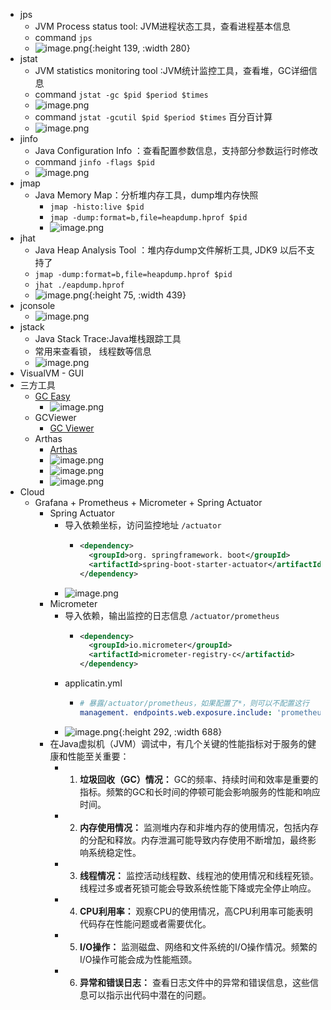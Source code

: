 - jps
	- JVM Process status tool: JVM进程状态工具，查看进程基本信息
	- command `jps`
	- ![image.png](../assets/image_1699609057600_0.png){:height 139, :width 280}
- jstat
	- JVM statistics monitoring tool :JVM统计监控工具，查看堆，GC详细信息
	- command `jstat -gc $pid $period $times`
	- ![image.png](../assets/image_1699609015704_0.png)
	- command `jstat -gcutil $pid $period $times` 百分百计算
	- ![image.png](../assets/image_1699609031539_0.png)
- jinfo
	- Java Configuration Info ：查看配置参数信息，支持部分参数运行时修改
	- command `jinfo -flags $pid`
	- ![image.png](../assets/image_1699609102884_0.png)
- jmap
	- Java Memory Map：分析堆内存工具，dump堆内存快照
		- `jmap -histo:live $pid`
		- `jmap -dump:format=b,file=heapdump.hprof $pid`
		- ![image.png](../assets/image_1700033368165_0.png)
- jhat
	- Java Heap Analysis Tool ：堆内存dump文件解析工具, JDK9 以后不支持了
	- `jmap -dump:format=b,file=heapdump.hprof $pid`
	- `jhat ./eapdump.hprof `
	- ![image.png](../assets/image_1700034323097_0.png){:height 75, :width 439}
- jconsole
	- ![image.png](../assets/image_1700035023180_0.png)
- jstack
	- Java Stack Trace:Java堆栈跟踪工具
	- 常用来查看锁， 线程数等信息
	- ![image.png](../assets/image_1700035712706_0.png)
- VisualVM - GUI
- 三方工具
	- [GC Easy](https://gceasy.io/)
		- ![image.png](../assets/image_1700036608700_0.png)
	- GCViewer
		- [GC Viewer](https://github.com/chewiebug/GCViewer)
	- Arthas
		- [Arthas](https://arthas.aliyun.com/doc/quick-start.html)
		- ![image.png](../assets/image_1700040454751_0.png)
		- ![image.png](../assets/image_1700040481409_0.png)
		- ![image.png](../assets/image_1700040521385_0.png)
- Cloud
	- Grafana + Prometheus + Micrometer + Spring Actuator
		- Spring Actuator
			- 导入依赖坐标，访问监控地址 `/actuator`
				- ```xml
				  <dependency>
				  	<groupId>org. springframework. boot</groupId>
				  	<artifactId>spring-boot-starter-actuator</artifactId>
				  </dependency>
				  ```
			- ![image.png](../assets/image_1701055327574_0.png)
		- Micrometer
			- 导入依赖，输出监控的日志信息 `/actuator/prometheus`
				- ```xml
				  <dependency>
				  	<groupId>io.micrometer</groupId>
				  	<artifactId>micrometer-registry-c</artifactid>
				  </dependency>
				  ```
			- applicatin.yml
				- ```yml
				  # 暴露/actuator/prometheus，如果配置了*，则可以不配置这行
				  management. endpoints.web.exposure.include: 'prometheus'
				  ```
			- ![image.png](../assets/image_1701055680542_0.png){:height 292, :width 688}
		- 在Java虚拟机（JVM）调试中，有几个关键的性能指标对于服务的健康和性能至关重要：
			- 1. **垃圾回收（GC）情况：** GC的频率、持续时间和效率是重要的指标。频繁的GC和长时间的停顿可能会影响服务的性能和响应时间。
			- 2. **内存使用情况：** 监测堆内存和非堆内存的使用情况，包括内存的分配和释放。内存泄漏可能导致内存使用不断增加，最终影响系统稳定性。
			- 3. **线程情况：** 监控活动线程数、线程池的使用情况和线程死锁。线程过多或者死锁可能会导致系统性能下降或完全停止响应。
			- 4. **CPU利用率：** 观察CPU的使用情况，高CPU利用率可能表明代码存在性能问题或者需要优化。
			- 5. **I/O操作：** 监测磁盘、网络和文件系统的I/O操作情况。频繁的I/O操作可能会成为性能瓶颈。
			- 6. **异常和错误日志：** 查看日志文件中的异常和错误信息，这些信息可以指示出代码中潜在的问题。